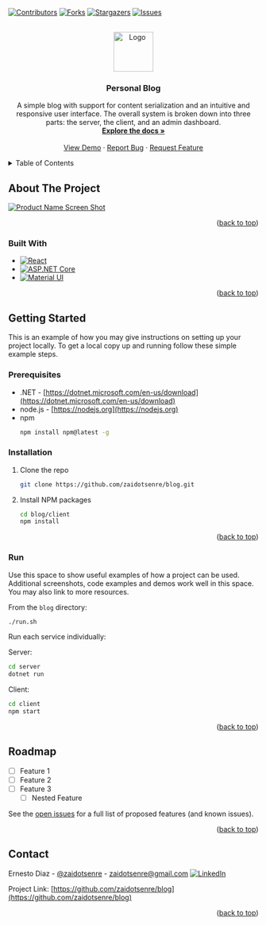<!-- Improved compatibility of back to top link: See: https://github.com/othneildrew/Best-README-Template/pull/73 -->
<a name="readme-top"></a>
<!--
*** Thanks for checking out the Best-README-Template. If you have a suggestion
*** that would make this better, please fork the repo and create a pull request
*** or simply open an issue with the tag "enhancement".
*** Don't forget to give the project a star!
*** Thanks again! Now go create something AMAZING! :D
-->



<!-- PROJECT SHIELDS -->
<!--
*** I'm using markdown "reference style" links for readability.
*** Reference links are enclosed in brackets [ ] instead of parentheses ( ).
*** See the bottom of this document for the declaration of the reference variables
*** for contributors-url, forks-url, etc. This is an optional, concise syntax you may use.
*** https://www.markdownguide.org/basic-syntax/#reference-style-links
-->
[![Contributors][contributors-shield]][contributors-url]
[![Forks][forks-shield]][forks-url]
[![Stargazers][stars-shield]][stars-url]
[![Issues][issues-shield]][issues-url]



<!-- PROJECT LOGO -->
<br />
<div align="center">
  <a href="https://github.com/zaidotsenre/blog">
    <img src="images/logo.png" alt="Logo" width="80" height="80">
  </a>

<h3 align="center">Personal Blog</h3>

  <p align="center">
    A simple blog with support for content serialization and an intuitive and responsive user interface. The overall system is broken down into three parts: the server, the client, and an admin dashboard.
    <br />
    <a href="https://github.com/zaidotsenre/blog"><strong>Explore the docs »</strong></a>
    <br />
    <br />
    <a href="https://github.com/zaidotsenre/blog">View Demo</a>
    ·
    <a href="https://github.com/zaidotsenre/blog/issues">Report Bug</a>
    ·
    <a href="https://github.com/zaidotsenre/blog/issues">Request Feature</a>
  </p>
</div>



<!-- TABLE OF CONTENTS -->
<details>
  <summary>Table of Contents</summary>
  <ol>
    <li>
      <a href="#about-the-project">About The Project</a>
      <ul>
        <li><a href="#built-with">Built With</a></li>
      </ul>
    </li>
    <li>
      <a href="#getting-started">Getting Started</a>
      <ul>
        <li><a href="#prerequisites">Prerequisites</a></li>
        <li><a href="#installation">Installation</a></li>
        <li><a href="#run">Usage</a></li>
      </ul>
    </li>
    <li><a href="#roadmap">Roadmap</a></li>
    <li><a href="#contact">Contact</a></li>
  </ol>
</details>



<!-- ABOUT THE PROJECT -->
## About The Project

[![Product Name Screen Shot][product-screenshot]](https://example.com)

<p align="right">(<a href="#readme-top">back to top</a>)</p>



### Built With

* [![React][reac-badge]][react-url]
* [![ASP.NET Core][aspnet-badge]][aspnet-url]
* [![Material UI][mui-badge]][mui-url]

<p align="right">(<a href="#readme-top">back to top</a>)</p>



<!-- GETTING STARTED -->
## Getting Started

This is an example of how you may give instructions on setting up your project locally.
To get a local copy up and running follow these simple example steps.

### Prerequisites

* .NET - [https://dotnet.microsoft.com/en-us/download](https://dotnet.microsoft.com/en-us/download)
* node.js - [https://nodejs.org](https://nodejs.org)
* npm
  ```sh
  npm install npm@latest -g
  ```

### Installation

1. Clone the repo
   ```sh
   git clone https://github.com/zaidotsenre/blog.git
   ```
2. Install NPM packages
   ```sh
   cd blog/client
   npm install
   ```

<p align="right">(<a href="#readme-top">back to top</a>)</p>



<!-- USAGE EXAMPLES -->
### Run

Use this space to show useful examples of how a project can be used. Additional screenshots, code examples and demos work well in this space. You may also link to more resources.

From the `blog` directory:
   ```sh
   ./run.sh
   ```

Run each service individually:

Server:
   ```sh
   cd server
   dotnet run
   ```

Client:
   ```sh
   cd client
   npm start
   ```

<p align="right">(<a href="#readme-top">back to top</a>)</p>



<!-- ROADMAP -->
## Roadmap

- [ ] Feature 1
- [ ] Feature 2
- [ ] Feature 3
    - [ ] Nested Feature

See the [open issues](https://github.com/zaidotsenre/blog/issues) for a full list of proposed features (and known issues).

<p align="right">(<a href="#readme-top">back to top</a>)</p>



<!-- CONTACT -->
## Contact

Ernesto Diaz - [@zaidotsenre](https://www.instagram.com/zaidotsenre/) - zaidotsenre@gmail.com
[![LinkedIn][linkedin-shield]][linkedin-url]

Project Link: [https://github.com/zaidotsenre/blog](https://github.com/zaidotsenre/blog)

<p align="right">(<a href="#readme-top">back to top</a>)</p>



<!-- MARKDOWN LINKS & IMAGES -->
<!-- https://www.markdownguide.org/basic-syntax/#reference-style-links -->
[contributors-shield]: https://img.shields.io/github/contributors/zaidotsenre/blog.svg?style=for-the-badge
[contributors-url]: https://github.com/zaidotsenre/blog/graphs/contributors
[forks-shield]: https://img.shields.io/github/forks/zaidotsenre/blog.svg?style=for-the-badge
[forks-url]: https://github.com/zaidotsenre/blog/network/members
[stars-shield]: https://img.shields.io/github/stars/zaidotsenre/blog.svg?style=for-the-badge
[stars-url]: https://github.com/zaidotsenre/blog/stargazers
[issues-shield]: https://img.shields.io/github/issues/zaidotsenre/blog.svg?style=for-the-badge
[issues-url]: https://github.com/zaidotsenre/blog/issues
[linkedin-shield]: https://img.shields.io/badge/-LinkedIn-black.svg?style=for-the-badge&logo=linkedin&colorB=555
[linkedin-url]: https://linkedin.com/in/zaidotsenre
[product-screenshot]: images/screenshot.png

<!-- Tech Stack Badges adn Links -->
[reac-badge]: https://img.shields.io/badge/React-20232A?style=for-the-badge&logo=react&logoColor=61DAFB
[react-url]: https://reactjs.org/
[aspnet-badge]: https://img.shields.io/badge/asp.net-201155?style=for-the-badge&logo=dotnet&logoColor=white
[aspnet-url]: https://dotnet.microsoft.com/en-us/apps/aspnet
[mui-badge]: https://img.shields.io/badge/Material_UI-1F1F1F?style=for-the-badge&logo=mui&logoColor=3399FF
[mui-url]: https://mui.com/
